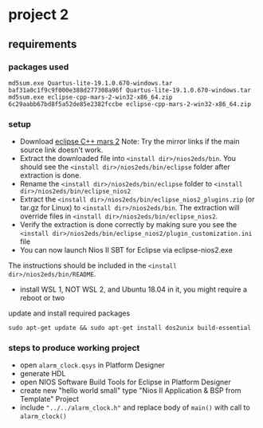 # project 2

## requirements

### packages used

```
md5sum.exe Quartus-lite-19.1.0.670-windows.tar
baf31a0c1f9c9f000e388d277308a96f Quartus-lite-19.1.0.670-windows.tar
md5sum.exe eclipse-cpp-mars-2-win32-x86_64.zip
6c29aabb67bd8f5a52de85e2382fccbe eclipse-cpp-mars-2-win32-x86_64.zip
```

### setup

- Download [eclipse C++ mars 2](https://archive.eclipse.org/technology/epp/downloads/release/mars/2/eclipse-cpp-mars-2-win32-x86_64.zip)
Note: Try the mirror links if the main source link doesn't work.
- Extract the downloaded file into `<install dir>/nios2eds/bin`.  You should see the `<install dir>/nios2eds/bin/eclipse` folder after extraction is done.
- Rename the `<install dir>/nios2eds/bin/eclipse` folder to `<install dir>/nios2eds/bin/eclipse_nios2`
- Extract the `<install dir>/nios2eds/bin/eclipse_nios2_plugins.zip` (or tar.gz for Linux) to `<install dir>/nios2eds/bin`. The extraction will override files in `<install dir>/nios2eds/bin/eclipse_nios2`.
- Verify the extraction is done correctly by making sure you see the `<install dir>/nios2eds/bin/eclipse_nios2/plugin_customization.ini` file
- You can now launch Nios II SBT for Eclipse via eclipse-nios2.exe

The instructions should be included in the `<install dir>/nios2eds/bin/README`.

- install WSL 1, NOT WSL 2, and Ubuntu 18.04 in it, you might require a reboot or two

update and install required packages
```
sudo apt-get update && sudo apt-get install dos2unix build-essential
```

### steps to produce working project

- open `alarm_clock.qsys` in Platform Designer
- generate HDL
- open NIOS Software Build Tools for Eclipse in Platform Designer
- create new "hello world small" type "Nios II Application & BSP from Template" Project
- include `"../../alarm_clock.h"` and replace body of `main()` with call to `alarm_clock()`
